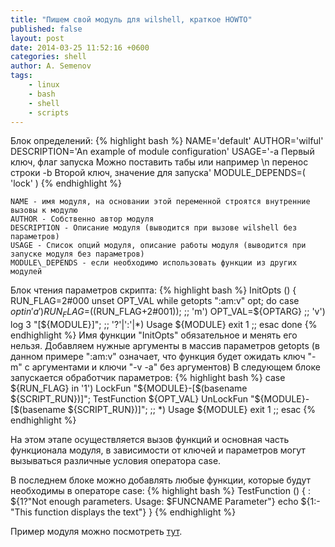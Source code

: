 ```yaml
---
title: "Пишем свой модуль для wilshell, краткое HOWTO"
published: false
layout: post
date: 2014-03-25 11:52:16 +0600
categories: shell
author: A. Semenov
tags: 
    - linux
    - bash
    - shell
    - scripts
---
```


<!--more-->

Блок определений:
{% highlight bash %}
NAME='default'
AUTHOR='wilful'
DESCRIPTION='An example of module configuration'
USAGE='-a  Первый ключ, флаг запуска
Можно поставить 
    табы или например \n перенос строки
-b  Второй ключ, значение для запуска'
MODULE_DEPENDS=( 'lock' )
{% endhighlight %}

    NAME - имя модуля, на основании этой переменной строятся внутренние вызовы к модулю
    AUTHOR - Собственно автор модуля
    DESCRIPTION - Описание модуля (выводится при вызове wilshell без параметров)
    USAGE - Список опций модуля, описание работы модуля (выводится при запуске модуля без параметров)
    MODULE\_DEPENDS - если необходимо использовать функции из других модулей


Блок чтения параметров скрипта:
{% highlight bash %}
InitOpts () {
    RUN_FLAG=2#000
    unset OPT_VAL
    while getopts ":am:v" opt; do
        case $opt in
            'a') 
                RUN_FLAG=$((RUN_FLAG+2#001));
            ;;
            'm') 
                OPT_VAL=${OPTARG}
            ;;
            'v') 
                log 3 "[${MODULE}]";
            ;;
            '?'|':'|*) 
                Usage ${MODULE}
                exit 1
            ;;
        esac
    done
{% endhighlight %}
Имя функции "InitOpts" обязательное и менять его нельзя. Добавляем нужные аргументы в массив параметров getopts (в данном примере ":am:v" означает, что функция будет ожидать ключ "-m" с аргументами и ключи "-v -a" без аргументов)
В следующем блоке запускается обработчик параметров:
{% highlight bash %}
    case ${RUN_FLAG} in
        '1')
            LockFun "${MODULE}-[$(basename ${SCRIPT_RUN})]";
            TestFunction ${OPT_VAL}
            UnLockFun "${MODULE}-[$(basename ${SCRIPT_RUN})]";
        ;;
        *)
            Usage ${MODULE}
            exit 1
        ;;
    esac
{% endhighlight %}

На этом этапе осуществляется вызов функций и основная часть функционала модуля, в зависимости от ключей и параметров могут вызываться различные условия оператора case.

В последнем блоке можно добавлять любые функции, которые будут необходимы в операторе case:
{% highlight bash %}
TestFunction () {
    : ${1?"Not enough parameters. Usage: $FUNCNAME Parameter"}
    echo ${1:-"This function displays the text"}
}
{% endhighlight %}

Пример модуля можно посмотреть [тут][link01].

[link01]: https://github.com/wilful/root-shell/blob/master/usr/modules/default.module
